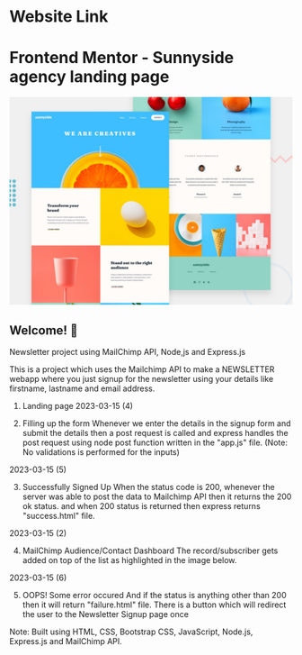 # Website Link


# Frontend Mentor - Sunnyside agency landing page

![Design preview for the Sunnyside agency landing page coding challenge](./design/desktop-preview.jpg)

## Welcome! 👋

Newsletter project using MailChimp API, Node,js and Express.js

This is a project which uses the Mailchimp API to make a NEWSLETTER webapp where you just signup for the newsletter using your details like firstname, lastname and email address.

1. Landing page
2023-03-15 (4)

2. Filling up the form
Whenever we enter the details in the signup form and submit the details then a post request is called and express handles the post request using node post function written in the "app.js" file. (Note: No validations is performed for the inputs)

2023-03-15 (5)

3. Successfully Signed Up
When the status code is 200, whenever the server was able to post the data to Mailchimp API then it returns the 200 ok status. and when 200 status is returned then express returns "success.html" file.

2023-03-15 (2)

4. MailChimp Audience/Contact Dashboard
The record/subscriber gets added on top of the list as highlighted in the image below.

2023-03-15 (6)

5. OOPS! Some error occured
And if the status is anything other than 200 then it will return "failure.html" file. There is a button which will redirect the user to the Newsletter Signup page once 



Note:
Built using HTML, CSS, Bootstrap CSS, JavaScript, Node.js, Express.js and MailChimp API.
